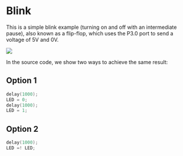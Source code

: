 # Blink

This is a simple blink example (turning on and off with an intermediate pause), also known as a flip-flop, which uses the P3.0 port to send a voltage of 5V and 0V.

![](https://github.com/nstrappazzonc/CH552/blob/main/assets/src/blink/schematic.png?raw=true)

In the source code, we show two ways to achieve the same result:

## Option 1

```c
delay(1000);
LED = 0;
delay(1000);
LED = 1;
```

## Option 2

```c
delay(1000);
LED =! LED;
```
